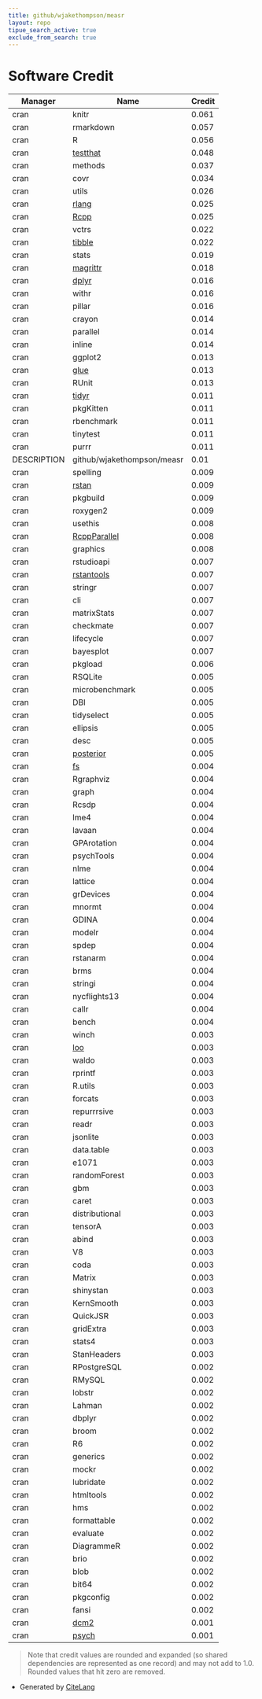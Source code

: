 ```yaml
---
title: github/wjakethompson/measr
layout: repo
tipue_search_active: true
exclude_from_search: true
---
```

# Software Credit

|Manager|Name|Credit|
|-------|----|------|
|cran|knitr|0.061|
|cran|rmarkdown|0.057|
|cran|R|0.056|
|cran|[testthat](https://testthat.r-lib.org)|0.048|
|cran|methods|0.037|
|cran|covr|0.034|
|cran|utils|0.026|
|cran|[rlang](https://rlang.r-lib.org)|0.025|
|cran|[Rcpp](http://www.rcpp.org)|0.025|
|cran|vctrs|0.022|
|cran|[tibble](https://tibble.tidyverse.org/)|0.022|
|cran|stats|0.019|
|cran|[magrittr](https://magrittr.tidyverse.org)|0.018|
|cran|[dplyr](https://dplyr.tidyverse.org)|0.016|
|cran|withr|0.016|
|cran|pillar|0.016|
|cran|crayon|0.014|
|cran|parallel|0.014|
|cran|inline|0.014|
|cran|ggplot2|0.013|
|cran|[glue](https://github.com/tidyverse/glue)|0.013|
|cran|RUnit|0.013|
|cran|[tidyr](https://tidyr.tidyverse.org)|0.011|
|cran|pkgKitten|0.011|
|cran|rbenchmark|0.011|
|cran|tinytest|0.011|
|cran|purrr|0.011|
|DESCRIPTION|github/wjakethompson/measr|0.01|
|cran|spelling|0.009|
|cran|[rstan](https://mc-stan.org/rstan/)|0.009|
|cran|pkgbuild|0.009|
|cran|roxygen2|0.009|
|cran|usethis|0.008|
|cran|[RcppParallel](https://rcppcore.github.io/RcppParallel/)|0.008|
|cran|graphics|0.008|
|cran|rstudioapi|0.007|
|cran|[rstantools](https://mc-stan.org/rstantools/)|0.007|
|cran|stringr|0.007|
|cran|cli|0.007|
|cran|matrixStats|0.007|
|cran|checkmate|0.007|
|cran|lifecycle|0.007|
|cran|bayesplot|0.007|
|cran|pkgload|0.006|
|cran|RSQLite|0.005|
|cran|microbenchmark|0.005|
|cran|DBI|0.005|
|cran|tidyselect|0.005|
|cran|ellipsis|0.005|
|cran|desc|0.005|
|cran|[posterior](https://mc-stan.org/posterior/)|0.005|
|cran|[fs](https://fs.r-lib.org)|0.004|
|cran|Rgraphviz|0.004|
|cran|graph|0.004|
|cran|Rcsdp|0.004|
|cran|lme4|0.004|
|cran|lavaan|0.004|
|cran|GPArotation|0.004|
|cran|psychTools|0.004|
|cran|nlme|0.004|
|cran|lattice|0.004|
|cran|grDevices|0.004|
|cran|mnormt|0.004|
|cran|GDINA|0.004|
|cran|modelr|0.004|
|cran|spdep|0.004|
|cran|rstanarm|0.004|
|cran|brms|0.004|
|cran|stringi|0.004|
|cran|nycflights13|0.004|
|cran|callr|0.004|
|cran|bench|0.004|
|cran|winch|0.003|
|cran|[loo](https://mc-stan.org/loo/)|0.003|
|cran|waldo|0.003|
|cran|rprintf|0.003|
|cran|R.utils|0.003|
|cran|forcats|0.003|
|cran|repurrrsive|0.003|
|cran|readr|0.003|
|cran|jsonlite|0.003|
|cran|data.table|0.003|
|cran|e1071|0.003|
|cran|randomForest|0.003|
|cran|gbm|0.003|
|cran|caret|0.003|
|cran|distributional|0.003|
|cran|tensorA|0.003|
|cran|abind|0.003|
|cran|V8|0.003|
|cran|coda|0.003|
|cran|Matrix|0.003|
|cran|shinystan|0.003|
|cran|KernSmooth|0.003|
|cran|QuickJSR|0.003|
|cran|gridExtra|0.003|
|cran|stats4|0.003|
|cran|StanHeaders|0.003|
|cran|RPostgreSQL|0.002|
|cran|RMySQL|0.002|
|cran|lobstr|0.002|
|cran|Lahman|0.002|
|cran|dbplyr|0.002|
|cran|broom|0.002|
|cran|R6|0.002|
|cran|generics|0.002|
|cran|mockr|0.002|
|cran|lubridate|0.002|
|cran|htmltools|0.002|
|cran|hms|0.002|
|cran|formattable|0.002|
|cran|evaluate|0.002|
|cran|DiagrammeR|0.002|
|cran|brio|0.002|
|cran|blob|0.002|
|cran|bit64|0.002|
|cran|pkgconfig|0.002|
|cran|fansi|0.002|
|cran|[dcm2](https://github.com/atlas-aai/dcm2)|0.001|
|cran|[psych](https://personality-project.org/r/psych/)|0.001|


> Note that credit values are rounded and expanded (so shared dependencies are represented as one record) and may not add to 1.0. Rounded values that hit zero are removed.


- Generated by [CiteLang](https://github.com/vsoch/citelang)

